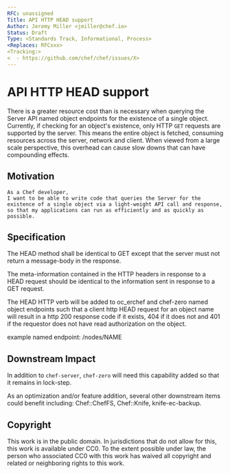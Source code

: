 ```yaml
---
RFC: unassigned
Title: API HTTP HEAD support
Author: Jeremy Miller <jmiller@chef.io>
Status: Draft
Type: <Standards Track, Informational, Process>
<Replaces: RFCxxx>
<Tracking:>
<  - https://github.com/chef/chef/issues/X>
---
```


# API HTTP HEAD support
There is a greater resource cost than is necessary when querying the Server API named object endpoints for the existence of a single object.
Currently, if checking for an object's existence, only HTTP `GET` requests are supported by the server. This means the entire object is fetched, consuming
resources across the server, network and client. When viewed from a large scale perspective, this overhead can cause slow downs that can have
compounding effects.

## Motivation

    As a Chef developer,
    I want to be able to write code that queries the Server for the existence of a single object via a light-weight API call and response,
    so that my applications can run as efficiently and as quickly as possible.

## Specification

The HEAD method shall be identical to GET except that the server must not return a message-body in the response.

The meta-information contained in the HTTP headers in response to a HEAD request should be identical to the
information sent in response to a GET request.

The HEAD HTTP verb will be added to oc_erchef and chef-zero named object endpoints such that a client http HEAD request for
an object name will result in a http 200 response code if it exists, 404 if it does not and 401 if the requestor does not
have read authorization on the object.

example named endpoint: /nodes/NAME

## Downstream Impact

In addition to `chef-server`, `chef-zero` will need this capability added so that it remains in lock-step.

As an optimization and/or feature addition, several other downstream items could benefit including: Chef::ChefFS, Chef::Knife, knife-ec-backup.

## Copyright

This work is in the public domain. In jurisdictions that do not allow for this,
this work is available under CC0. To the extent possible under law, the person
who associated CC0 with this work has waived all copyright and related or
neighboring rights to this work.
